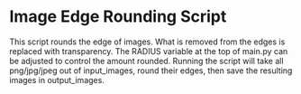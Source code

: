 # Image Edge Rounding Script
This script rounds the edge of images. What is removed from the edges is replaced with transparency. The RADIUS variable at the top of main.py can be adjusted to control the amount rounded. Running the script will take all png/jpg/jpeg out of input_images, round their edges, then save the resulting images in output_images.
